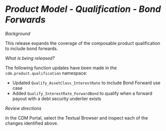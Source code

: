 # *Product Model - Qualification - Bond Forwards*

_Background_

This release expands the coverage of the composable product qualification to include bond forwards.

_What is being released?_

The following function updates have been made in the `cdm.product.qualification` namespace:

- Updated `Qualify_AssetClass_InterestRate` to include Bond Forward use case
- Added `Qualify_InterestRate_ForwardBond` to qualify when a forward payout with a debt security underlier exists 

_Review directions_

In the CDM Portal, select the Textual Browser and inspect each of the changes identified above.
